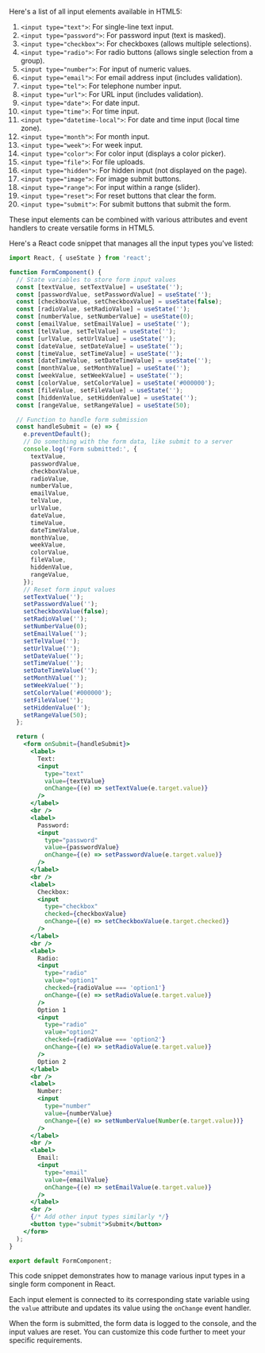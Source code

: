 Here's a list of all input elements available in HTML5:

1. `<input type="text">`: For single-line text input.
2. `<input type="password">`: For password input (text is masked).
3. `<input type="checkbox">`: For checkboxes (allows multiple selections).
4. `<input type="radio">`: For radio buttons (allows single selection from a group).
5. `<input type="number">`: For input of numeric values.
6. `<input type="email">`: For email address input (includes validation).
7. `<input type="tel">`: For telephone number input.
8. `<input type="url">`: For URL input (includes validation).
9. `<input type="date">`: For date input.
10. `<input type="time">`: For time input.
11. `<input type="datetime-local">`: For date and time input (local time zone).
12. `<input type="month">`: For month input.
13. `<input type="week">`: For week input.
14. `<input type="color">`: For color input (displays a color picker).
15. `<input type="file">`: For file uploads.
16. `<input type="hidden">`: For hidden input (not displayed on the page).
17. `<input type="image">`: For image submit buttons.
18. `<input type="range">`: For input within a range (slider).
19. `<input type="reset">`: For reset buttons that clear the form.
20. `<input type="submit">`: For submit buttons that submit the form.

These input elements can be combined with various attributes and event handlers to create versatile forms in HTML5.

Here's a React code snippet that manages all the input types you've listed:

```jsx
import React, { useState } from 'react';

function FormComponent() {
  // State variables to store form input values
  const [textValue, setTextValue] = useState('');
  const [passwordValue, setPasswordValue] = useState('');
  const [checkboxValue, setCheckboxValue] = useState(false);
  const [radioValue, setRadioValue] = useState('');
  const [numberValue, setNumberValue] = useState(0);
  const [emailValue, setEmailValue] = useState('');
  const [telValue, setTelValue] = useState('');
  const [urlValue, setUrlValue] = useState('');
  const [dateValue, setDateValue] = useState('');
  const [timeValue, setTimeValue] = useState('');
  const [dateTimeValue, setDateTimeValue] = useState('');
  const [monthValue, setMonthValue] = useState('');
  const [weekValue, setWeekValue] = useState('');
  const [colorValue, setColorValue] = useState('#000000');
  const [fileValue, setFileValue] = useState('');
  const [hiddenValue, setHiddenValue] = useState('');
  const [rangeValue, setRangeValue] = useState(50);

  // Function to handle form submission
  const handleSubmit = (e) => {
    e.preventDefault();
    // Do something with the form data, like submit to a server
    console.log('Form submitted:', {
      textValue,
      passwordValue,
      checkboxValue,
      radioValue,
      numberValue,
      emailValue,
      telValue,
      urlValue,
      dateValue,
      timeValue,
      dateTimeValue,
      monthValue,
      weekValue,
      colorValue,
      fileValue,
      hiddenValue,
      rangeValue,
    });
    // Reset form input values
    setTextValue('');
    setPasswordValue('');
    setCheckboxValue(false);
    setRadioValue('');
    setNumberValue(0);
    setEmailValue('');
    setTelValue('');
    setUrlValue('');
    setDateValue('');
    setTimeValue('');
    setDateTimeValue('');
    setMonthValue('');
    setWeekValue('');
    setColorValue('#000000');
    setFileValue('');
    setHiddenValue('');
    setRangeValue(50);
  };

  return (
    <form onSubmit={handleSubmit}>
      <label>
        Text:
        <input
          type="text"
          value={textValue}
          onChange={(e) => setTextValue(e.target.value)}
        />
      </label>
      <br />
      <label>
        Password:
        <input
          type="password"
          value={passwordValue}
          onChange={(e) => setPasswordValue(e.target.value)}
        />
      </label>
      <br />
      <label>
        Checkbox:
        <input
          type="checkbox"
          checked={checkboxValue}
          onChange={(e) => setCheckboxValue(e.target.checked)}
        />
      </label>
      <br />
      <label>
        Radio:
        <input
          type="radio"
          value="option1"
          checked={radioValue === 'option1'}
          onChange={(e) => setRadioValue(e.target.value)}
        />
        Option 1
        <input
          type="radio"
          value="option2"
          checked={radioValue === 'option2'}
          onChange={(e) => setRadioValue(e.target.value)}
        />
        Option 2
      </label>
      <br />
      <label>
        Number:
        <input
          type="number"
          value={numberValue}
          onChange={(e) => setNumberValue(Number(e.target.value))}
        />
      </label>
      <br />
      <label>
        Email:
        <input
          type="email"
          value={emailValue}
          onChange={(e) => setEmailValue(e.target.value)}
        />
      </label>
      <br />
      {/* Add other input types similarly */}
      <button type="submit">Submit</button>
    </form>
  );
}

export default FormComponent;
```

This code snippet demonstrates how to manage various input types in a single form component in React. 

Each input element is connected to its corresponding state variable using the `value` attribute and updates its value using the `onChange` event handler. 

When the form is submitted, the form data is logged to the console, and the input values are reset. You can customize this code further to meet your specific requirements.
